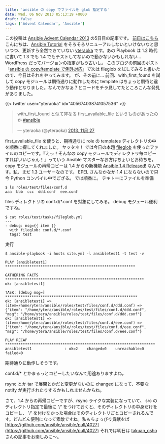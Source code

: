 ```yaml
---
title: 'ansible の copy でファイルを glob 指定する'
date: Wed, 06 Nov 2013 05:13:19 +0000
draft: false
tags: ['Advent Calendar', 'Ansible']
---
```


この投稿は [Ansible Advent Calendar 2013](http://qiita.com/advent-calendar/2013/ansible) の5日目の記事です。 [前日はこちら](http://qiita.com/yamasaki-masahide/items/fa96225815869daa9e53) こんにちは、[Ansible Tutorial](http://yteraoka.github.io/ansible-tutorial/) をそろそろリニューアルしないといけないなと思いつつ、更新すら全然できていない [yteraoka](http://qiita.com/yteraoka) です。あの Playbook は 1.2 時代に書いて 1.3 でも 1.4 でもテストしてないので動かないかもしれない... WordPress だってバージョンの指定がもう古いし。 このブログの前回のポスト「[ansible の copy/template で例外対応](/2013/11/ansible-with-first-found/)」で次は fileglob を試してみると書いたので、今日はそれをやってみます。 が、その前に... 前回、with\_first\_found を試して copy モジュールは期待通りに動作したのに template はちょっと期待と違う動作となりました。なんでかなぁ？とコードをチラ見してたところこんな発見がありました。

{{< twitter user="yteraoka" id="405674038741057536" >}}

> with\_first\_found と似て非なる first\_available\_file というものがあったのか [#ansible](https://twitter.com/search?q=%23ansible&src=hash)
> 
> — yteraoka (@yteraoka) [2013, 11月 27](https://twitter.com/yteraoka/statuses/405674038741057536)

first\_available\_file を使うと、期待通りに role の templates ディレクトリの中を順番に探してくれました。 ヤッタネ！ では今日の本題 [fileglob](https://github.com/ansible/ansible/blob/devel/lib/ansible/runner/lookup_plugins/fileglob.py) を使ったファイルのコピーです。『えっ！そんなの copy モジュールでディレクトリ毎コピーすればいいじゃん！』っていう Ansible マスターなお方はちょいとお待ちを。 copy モジュールの再帰コピーは 1.4 からの新機能 [Ansible 1.4 Released!](http://blog.ansibleworks.com/2013/11/21/ansible-1-4-released/) なんです。私、まだ 1.3 ユーザーなのです。 EPEL さんなかなか 1.4 にならないので只今 Python コンパイル中でござる。 では順番に。 テキトーにファイルを準備

```
$ ls roles/test/files/conf.d
aaa  bbb  ccc  ddd.conf  eee.conf
```

files ディレクトリの conf.d/\*.conf を対象にしてみる。 debug モジュール便利ですね。

```
$ cat roles/test/tasks/fileglob.yml 
---
- debug: msg={{ item }}
  with_fileglob: conf.d/*.conf
  tags: test
```

実行

```
$ ansible-playbook -i hosts site.yml -l ansibletest1 -t test -v

PLAY [ansibletest1] *********************************************************** 

GATHERING FACTS *************************************************************** 
ok: [ansibletest1]

TASK: [debug msg=] ************************************************************ 
ok: [ansibletest1] => (item=/home/ytera/ansible/roles/test/files/conf.d/ddd.conf) => {"item": "/home/ytera/ansible/roles/test/files/conf.d/ddd.conf", "msg": "/home/ytera/ansible/roles/test/files/conf.d/ddd.conf"}
ok: [ansibletest1] => (item=/home/ytera/ansible/roles/test/files/conf.d/eee.conf) => {"item": "/home/ytera/ansible/roles/test/files/conf.d/eee.conf", "msg": "/home/ytera/ansible/roles/test/files/conf.d/eee.conf"}

PLAY RECAP ******************************************************************** 
ansibletest1               : ok=2    changed=0    unreachable=0    failed=0
```

期待通りに動作しそうです。

conf.d/\* とかまるっとコピーしたいなんて用途ありますよね。

rsync とか tar で展開とかだと変更がないのに changed になって、不要な notify が実行されたりするかもしれませんからね。

さて、1.4 からの再帰コピーですが、rsync ライクな実装になっていて、 src のディレクトリ指定で最後に '/' をつけておくと、そのディレクトリの中身だけをコピーし、 '/' を付けなかった場合はそのディレクトリごとコピーされるんです。どんどん便利になって素敵ですね。私もちょっぴり貢献をば [https://github.com/ansible/ansible/pull/4027](https://github.com/ansible/ansible/pull/4027) それでは明日は [takuan\_osho](http://qiita.com/takuan_osho) さんの記事をお楽しみに〜。
